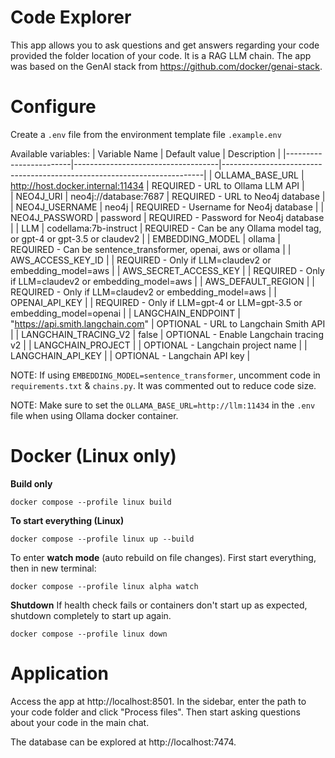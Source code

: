 # Code Explorer

This app allows you to ask questions and get answers regarding your code provided the folder location of your code. It is a RAG LLM chain. The app was based on the GenAI stack from https://github.com/docker/genai-stack.

# Configure

Create a `.env` file from the environment template file `.example.env`

Available variables:
| Variable Name | Default value | Description |
|------------------------|------------------------------------|-------------------------------------------------------------------------|
| OLLAMA_BASE_URL | http://host.docker.internal:11434 | REQUIRED - URL to Ollama LLM API |  
| NEO4J_URI | neo4j://database:7687 | REQUIRED - URL to Neo4j database |
| NEO4J_USERNAME | neo4j | REQUIRED - Username for Neo4j database |
| NEO4J_PASSWORD | password | REQUIRED - Password for Neo4j database |
| LLM | codellama:7b-instruct | REQUIRED - Can be any Ollama model tag, or gpt-4 or gpt-3.5 or claudev2 |
| EMBEDDING_MODEL | ollama | REQUIRED - Can be sentence_transformer, openai, aws or ollama |
| AWS_ACCESS_KEY_ID | | REQUIRED - Only if LLM=claudev2 or embedding_model=aws |
| AWS_SECRET_ACCESS_KEY | | REQUIRED - Only if LLM=claudev2 or embedding_model=aws |
| AWS_DEFAULT_REGION | | REQUIRED - Only if LLM=claudev2 or embedding_model=aws |
| OPENAI_API_KEY | | REQUIRED - Only if LLM=gpt-4 or LLM=gpt-3.5 or embedding_model=openai |
| LANGCHAIN_ENDPOINT | "https://api.smith.langchain.com" | OPTIONAL - URL to Langchain Smith API |
| LANGCHAIN_TRACING_V2 | false | OPTIONAL - Enable Langchain tracing v2 |
| LANGCHAIN_PROJECT | | OPTIONAL - Langchain project name |
| LANGCHAIN_API_KEY | | OPTIONAL - Langchain API key |

NOTE: If using `EMBEDDING_MODEL=sentence_transformer`, uncomment code in `requirements.txt` & `chains.py`. It was commented out to reduce code size.

NOTE: Make sure to set the `OLLAMA_BASE_URL=http://llm:11434` in the `.env` file when using Ollama docker container.

# Docker (Linux only)

**Build only**

```
docker compose --profile linux build
```

**To start everything (Linux)**

```
docker compose --profile linux up --build
```

To enter **watch mode** (auto rebuild on file changes).
First start everything, then in new terminal:

```
docker compose --profile linux alpha watch
```

**Shutdown**
If health check fails or containers don't start up as expected, shutdown
completely to start up again.

```
docker compose --profile linux down
```

# Application

Access the app at http://localhost:8501. In the sidebar, enter the path to your code folder and click "Process files". Then start asking questions about your code in the main chat.

The database can be explored at http://localhost:7474.
